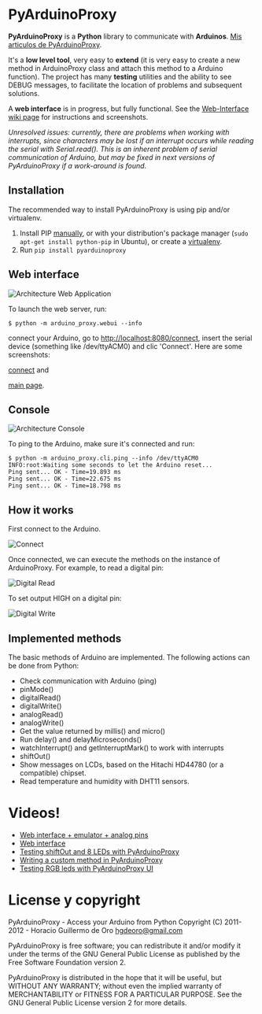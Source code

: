 PyArduinoProxy
==============

<!--
![Architecture overview](/hgdeoro/py-arduino-proxy/raw/master/examples/architecture-overview.png "Architecture overview")
-->

**PyArduinoProxy** is a **Python** library to communicate with **Arduinos**.
[Mis articulos de PyArduinoProxy](http://blog.hgdeoro.com.ar/search/label/pyarduinoproxy "Mis articulos de PyArduinoProxy").

It's a **low level tool**, very easy to **extend** (it is very easy to create a new method in ArduinoProxy class and attach this method to a Arduino function).
The project has many **testing** utilities and the ability to see DEBUG messages, to facilitate the location of problems and subsequent solutions.

A **web interface** is in progress, but fully functional. See the [Web-Interface wiki page](https://github.com/hgdeoro/py-arduino-proxy/wiki/Web-Interface) for instructions and screenshots.

*Unresolved issues: currently, there are problems when working with interrupts, since characters may be lost if an interrupt occurs while 
reading the serial with Serial.read(). This is an inherent problem of serial communication of Arduino, but may be fixed in next versions of PyArduinoProxy
if a work-around is found.*

Installation
------------

The recommended way to install PyArduinoProxy is using pip and/or virtualenv.

1. Install PIP [manually](http://www.pip-installer.org/en/latest/installing.html "Install PIP"), or with your distribution's package manager (`sudo apt-get install python-pip` in Ubuntu), or create a [virtualenv](http://www.virtualenv.org/en/latest/ "Vitualenv Site").
2. Run `pip install pyarduinoproxy`

Web interface
-------------

![Architecture Web Application](/hgdeoro/py-arduino-proxy/raw/master/examples/architecture-overview-webapp.png)

To launch the web server, run:

    $ python -m arduino_proxy.webui --info

connect your Arduino, go to [http://localhost:8080/connect](http://localhost:8080/connect),
insert the serial device (something like /dev/ttyACM0)
and clic 'Connect'. Here are some screenshots:

[connect](/hgdeoro/py-arduino-proxy/raw/master/examples/arduino-proxy-web-interface-connect.png) and 

[main page](/hgdeoro/py-arduino-proxy/raw/master/examples/arduino-proxy-web-interface-main.png).

Console
-------

![Architecture Console](/hgdeoro/py-arduino-proxy/raw/master/examples/architecture-overview-console.png)

To ping to the Arduino, make sure it's connected and run:

	$ python -m arduino_proxy.cli.ping --info /dev/ttyACM0 
	INFO:root:Waiting some seconds to let the Arduino reset...
	Ping sent... OK - Time=19.893 ms
	Ping sent... OK - Time=22.675 ms
	Ping sent... OK - Time=18.798 ms

How it works 
------------

First connect to the Arduino. 

![Connect](/hgdeoro/py-arduino-proxy/raw/master/examples/arduino-proxy-connect.png "Connect")

Once connected, we can execute the methods on the instance of ArduinoProxy. For example, to read a digital pin: 

![Digital Read](/hgdeoro/py-arduino-proxy/raw/master/examples/arduino-proxy-digital-read.png "Digital Read")

To set output HIGH on a digital pin: 

![Digital Write](/hgdeoro/py-arduino-proxy/raw/master/examples/arduino-proxy-digital-write.png "Digital Write")

Implemented methods  
------------------- 

The basic methods of Arduino are implemented. The following actions can be done from Python: 

* Check communication with Arduino (ping) 
* pinMode()
* digitalRead()
* digitalWrite()
* analogRead()
* analogWrite()
* Get the value returned by millis() and micro()
* Run delay() and delayMicroseconds()
* watchInterrupt() and getInterruptMark() to work with interrupts
* shiftOut()
* Show messages on LCDs, based on the Hitachi HD44780 (or a compatible) chipset.
* Read temperature and humidity with DHT11 sensors.

Videos!
=======

* [Web interface + emulator + analog pins](http://www.youtube.com/watch?v=fMhAJlvZQco "Web interface + emulator + analog pins")
* [Web interface](http://www.youtube.com/watch?v=QE6UJSs3b6Q "Web interface")
* [Testing shiftOut and 8 LEDs with PyArduinoProxy](http://www.youtube.com/watch?v=_9MselaKcdU "Testing shiftOut and 8 LEDs with PyArduinoProxy")
* [Writing a custom method in PyArduinoProxy](http://www.youtube.com/watch?v=2kgQpQqTVUU "Writing a custom method in PyArduinoProxy")
* [Testing RGB leds with PyArduinoProxy UI](http://www.youtube.com/watch?v=yM1ZaTFAZwc "Testing RGB leds with PyArduinoProxy UI")

<!--
Python API
==========

You can get some initial API documentation [here](http://www.hgdeoro.com.ar/~horacio/py-arduino-proxy/index.html).
-->

License y copyright
===================

PyArduinoProxy - Access your Arduino from Python
Copyright (C) 2011-2012 - Horacio Guillermo de Oro <hgdeoro@gmail.com>

PyArduinoProxy is free software; you can redistribute it and/or modify
it under the terms of the GNU General Public License as published by
the Free Software Foundation version 2.

PyArduinoProxy is distributed in the hope that it will be useful,
but WITHOUT ANY WARRANTY; without even the implied warranty of
MERCHANTABILITY or FITNESS FOR A PARTICULAR PURPOSE.  See the
GNU General Public License version 2 for more details.

